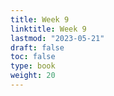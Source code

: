 ```yaml
---
title: Week 9 
linktitle: Week 9
lastmod: "2023-05-21"
draft: false  
toc: false  
type: book  
weight: 20
---
```



<!--

Day 24 Slides ({{% staticref "stat120/Day24.pdf" "newtab" %}}pdf{{% /staticref %}}/{{% staticref "stat120/Day24.html" "newtab" %}}html{{% /staticref %}})

Day 26 Slides ({{% staticref "stat120/Day26.pdf" "newtab" %}}pdf{{% /staticref %}}/{{% staticref "stat120/Day26.html" "newtab" %}}html{{% /staticref %}})

-->
